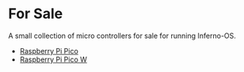 # For Sale

A small collection of micro controllers for sale for running Inferno-OS.

- [Raspberry Pi Pico](https://www.ebay.com/itm/404129628569)
- [Raspberry Pi Pico W](https://www.ebay.com/itm/404144141270)

